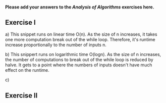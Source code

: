 #### Please add your answers to the **_Analysis of Algorithms_** exercises here.

## Exercise I

a) This snippet runs on linear time O(n). As the size of n increases, it takes one more computation break out of the while loop. Therefore, it's runtime increase proportionally to the number of inputs n.

b) This snippert runs on logarithmic time O(logn). As the size of n increases, the number of computations to break out of the while loop is reduced by halve. It gets to a point where the numbers of inputs doesn't have much effect on the runtime.

c)

## Exercise II
